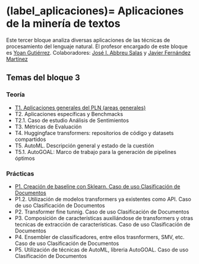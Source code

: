 
(label_aplicaciones)=
Aplicaciones de la minería de textos
====================================

Este tercer bloque analiza diversas aplicaciones de las técnicas de procesamiento del lenguaje natural. El profesor encargado de este bloque es [Yoan Gutiérrez][yoan url]. Colaboradores: [José I. Abbreu Salas][abreu url]  y [Javier Fernández Martínez][javi url]

## Temas del bloque 3


### Teoría

- [T1. Aplicaciones generales del PLN (areas generales)][T1]
- T2. Aplicaciones específicas y Benchmacks
- T2.1. Caso de estudio Análisis de Sentimientos
- T3. Métricas de Evaluación
- T4. Huggingface transformers: repositorios de código y datasets compartidos
- T5. AutoML. Descripción general y estado de la cuestión
- T5.1. AutoGOAL: Marco de trabajo para la generación de pipelines óptimos

### Prácticas

- [P1. Creación de baseline con Sklearn. Caso de uso Clasificación de Documentos][p1]
- P1.2. Utilización de modelos transformers ya existentes como API. Caso de uso Clasificación de Documentos
- P2. Transformer fine tunnig. Caso de uso Clasificación de Documentos
- P3. Composición de características auxiliándose de transformers y otras tecnicas de extracción de  características. Caso de uso Clasificación de Documentos
- P4. Ensembler de classificadores, entre ellos trasnformers, SMV, etc.  Caso de uso Clasificación  de Documentos
- P5. Utilización de técnicas de AutoML, libreria AutoGOAL.  Caso de uso Clasificación de Documentos


[abreu url]: https://scholar.google.es/citations?user=62u6KEkAAAAJ&hl=es
[javi url]: https://cvnet.cpd.ua.es/curriculum-breve/es/fernandez-martinez-javier/321
[yoan url]: https://cvnet.cpd.ua.es/curriculum-breve/es/gutierrez-vazquez-yoan/49618  

[t1]: https://jaspock.github.io/mtextos/bloque3_t1_aplicaciones.html
[t2]: https://jaspock.github.io/mtextos/bloque3_t2_subaplicaciones-benchmarks.md
[t2.1]: https://jaspock.github.io/mtextos/bloque3_t2.1_analisis_sentimientos.md
[t3]: https://jaspock.github.io/mtextos/bloque3_t3.1_metricas.md
[t4]: https://jaspock.github.io/mtextos/bloque3_t4_huggingface.md
[t5]: https://jaspock.github.io/mtextos/bloque3_t5_automl.md
[t5.1]: https://jaspock.github.io/mtextos/bloque3_t5.1_autogoal.md

[p1]: https://jaspock.github.io/mtextos/bloque3_p1_SA-Pipeline-Reviews.html
[p2]: https://jaspock.github.io/mtextos/bloque3_p2_SA-Transformers-Basic.md
[p3]: https://jaspock.github.io/mtextos/bloque3_p3_SA-Transformers-Training-FineTuning.md
[p4]: https://jaspock.github.io/mtextos/bloque3_p4_SA-Transformers-Training-Custom.md
[p5]: https://jaspock.github.io/mtextos/bloque3_p5_SA-AutoGOAL.md